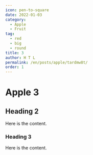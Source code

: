 ```yaml
---
icon: pen-to-square
date: 2022-01-03
category:
  - Apple
  - Fruit
tag:
  - red
  - big
  - round
title: 3
author: H T L
permalink: /en/posts/apple/tardmw8t/
order: 1
---
```


# Apple 3

## Heading 2

Here is the content.

### Heading 3

Here is the content.
